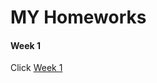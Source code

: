 # MY Homeworks

#### Week 1

Click <a href="https://farhan-nazir.github.io/hyf-html-css/week1/index.html">Week 1</a>

